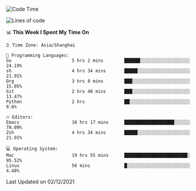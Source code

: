 <!--START_SECTION:waka-->
![Code Time](http://img.shields.io/badge/Code%20Time-456%20hrs%2058%20mins-blue)

![Lines of code](https://img.shields.io/badge/From%20Hello%20World%20I%27ve%20Written-22%20Thousand%20lines%20of%20code-blue)

📊 **This Week I Spent My Time On** 

```text
⌚︎ Time Zone: Asia/Shanghai

💬 Programming Languages: 
Go                       5 hrs 2 mins        ██████░░░░░░░░░░░░░░░░░░░   24.19% 
sh                       4 hrs 34 mins       █████░░░░░░░░░░░░░░░░░░░░   21.91% 
Org                      3 hrs 8 mins        ███░░░░░░░░░░░░░░░░░░░░░░   15.05% 
Git                      2 hrs 48 mins       ███░░░░░░░░░░░░░░░░░░░░░░   13.47% 
Python                   2 hrs               ██░░░░░░░░░░░░░░░░░░░░░░░   9.6%

🔥 Editors: 
Emacs                    16 hrs 17 mins      ███████████████████░░░░░░   78.09% 
Zsh                      4 hrs 34 mins       █████░░░░░░░░░░░░░░░░░░░░   21.91%

💻 Operating System: 
Mac                      19 hrs 55 mins      ████████████████████████░   95.52% 
Linux                    56 mins             █░░░░░░░░░░░░░░░░░░░░░░░░   4.48%

```


 Last Updated on 02/12/2021
<!--END_SECTION:waka-->
